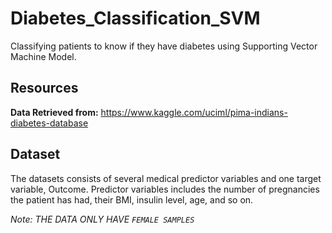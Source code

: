# Diabetes_Classification_SVM
Classifying patients to know if they have diabetes using Supporting Vector Machine Model. 

## Resources
**Data Retrieved from:** https://www.kaggle.com/uciml/pima-indians-diabetes-database

## Dataset
The datasets consists of several medical predictor variables and one target variable, Outcome. Predictor variables includes the number of pregnancies the patient has had, their BMI, insulin level, age, and so on.

*Note: THE DATA ONLY HAVE ```FEMALE SAMPLES```*
